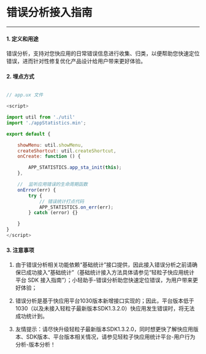 # 错误分析接入指南

---




#### 1. 定义和用途

错误分析，支持对您快应用的日常错误信息进行收集、归类，以便帮助您快速定位错误，进而针对性修复优化产品设计给用户带来更好体验。

#### 2. 埋点方式

```javascript

// app.ux 文件

<script>

import util from './util'
import './appStatistics.min';

export default {

    showMenu: util.showMenu,
    createShortcut: util.createShortcut,
    onCreate: function () {

        APP_STATISTICS.app_sta_init(this);
    },

	//  监听应用错误的生命周期函数
    onError(err) {
        try {
			// 错误统计打点代码
            APP_STATISTICS.on_err(err);
        } catch (error) {}

    }
}
</script>


```
#### 3. 注意事项

1. 由于错误分析相关功能依赖“基础统计”接口提供，因此接入错误分析之前请确保已成功接入“基础统计”（基础统计接入方法具体请参见“轻粒子快应用统计平台 SDK 接入指南”）；小轻助手-错误分析助您快速定位错误，为用户带来更好体验；

2. 错误分析是基于快应用平台1030版本新增接口实现的；因此，平台版本低于1030（以及未接入轻粒子最新版本SDK1.3.2.0）快应用发生错误时，将无法成功统计到。

3. 友情提示：请尽快升级轻粒子最新版本SDK1.3.2.0，同时想更快了解快应用版本、SDK版本、平台版本相关情况，请参见轻粒子快应用统计平台-用户行为分析-版本分析！